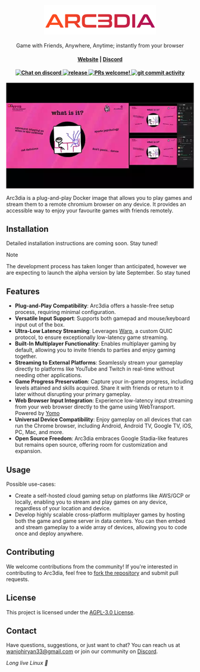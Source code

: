 <h3 align="center">

  ![Arc3dia  light logo](/imgs/logo-name-gradient.png)

</h3>
<p align="center">
  <p align="center">Game with Friends, Anywhere, Anytime; instantly from your browser</p>
</p>
<h4 align="center">
  <a href="https://arc3dia.com/">Website</a> | <a href="https://discord.com/invite/Y6etn3qKZ3">Discord</a>
</h4>

<h4 align="center">
   <a href="https://discord.com/invite/Y6etn3qKZ3">
      <img src="https://discordapp.com/api/guilds/1080111004698021909/widget.png?style=shield" alt="Chat on discord">
    </a>
  <a href="https://github.com/wanjohiryan/qwantify/releases">
      <img src="https://img.shields.io/github/v/release/wanjohiryan/qwantify" alt="release">
    </a>
  <a href="https://github.com/wanjohiryan/qwantify">
    <img src="https://img.shields.io/badge/PRs-Welcome-brightgreen" alt="PRs welcome!" />
  </a>
  <a href="">
    <img src="https://img.shields.io/github/commit-activity/m/wanjohiryan/qwantify" alt="git commit activity" />
  </a>
</h4>

<div align="center" >

  ![Arc3dia Gameplay](/imgs/play.webp)

</div>

Arc3dia is a plug-and-play Docker image that allows you to play games and stream them to a remote chromium browser on any device. It provides an accessible way to enjoy your favourite games with friends remotely.

## Installation

Detailed installation instructions are coming soon. Stay tuned!

> [!NOTE]  
> The development process has taken longer than anticipated, however we are expecting to launch the alpha version by late September. So stay tuned

## Features

- **Plug-and-Play Compatibility**: Arc3dia offers a hassle-free setup process, requiring minimal configuration.
- **Versatile Input Support**: Supports both gamepad and mouse/keyboard input out of the box.
- **Ultra-Low Latency Streaming**: Leverages [Warp](https://github.com/wanjohiryan/warp), a custom QUIC protocol, to ensure exceptionally low-latency game streaming.
- **Built-In Multiplayer Functionality**: Enables multiplayer gaming by default, allowing you to invite friends to parties and enjoy gaming together.
- **Streaming to External Platforms**: Seamlessly stream your gameplay directly to platforms like YouTube and Twitch in real-time without needing other applications.
- **Game Progress Preservation**: Capture your in-game progress, including levels attained and skills acquired. Share it with friends or return to it later without disrupting your primary gameplay.
- **Web Browser Input Integration**: Experience low-latency input streaming from your web browser directly to the game using WebTransport. Powered by [Yomo](https://github.com/yomorun/yomo)
-  **Universal Device Compatibility**: Enjoy gameplay on all devices that can run the Chrome browser, including Android, Android TV, Google TV, iOS, PC, Mac, and more.
- **Open Source Freedom**: Arc3dia embraces Google Stadia-like features but remains open source, offering room for customization and expansion.

## Usage

Possible use-cases:

- Create a self-hosted cloud gaming setup on platforms like AWS/GCP or locally, enabling you to stream and play games on any device, regardless of your location and device.
- Develop highly scalable cross-platform multiplayer games by hosting both the game and game server in data centers. You can then embed and stream gameplay to a wide array of devices, allowing you to code once and deploy anywhere.

## Contributing

We welcome contributions from the community! If you're interested in contributing to Arc3dia, feel free to [fork the repository](https://github.com/wanjohiryan/arc3dia) and submit pull requests.

## License

This project is licensed under the [AGPL-3.0 License](LICENSE).
  
## Contact

Have questions, suggestions, or just want to chat? You can reach us at [wanjohiryan33@gmail.com](mailto:wanjohiryan33@gmail.com) or join our community on [Discord](https://discord.com/invite/Y6etn3qKZ3).

_Long live Linux 💝_
